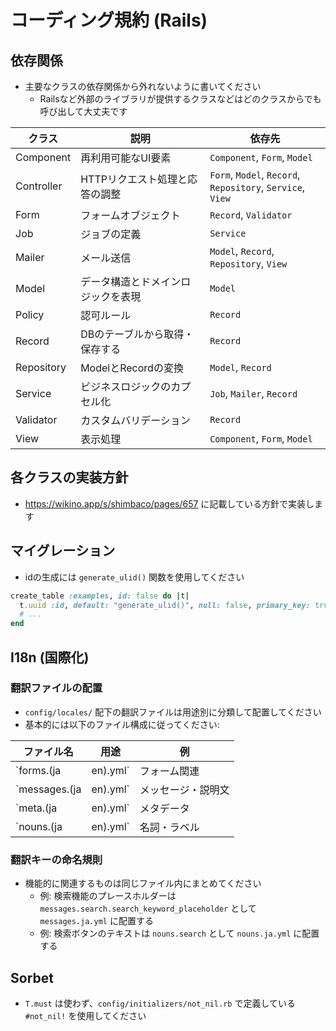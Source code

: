 # コーディング規約 (Rails)

## 依存関係

- 主要なクラスの依存関係から外れないように書いてください
  - Railsなど外部のライブラリが提供するクラスなどはどのクラスからでも呼び出して大丈夫です

| クラス     | 説明                               | 依存先                                                        |
| ---------- | ---------------------------------- | ------------------------------------------------------------- |
| Component  | 再利用可能なUI要素                 | `Component`, `Form`, `Model`                                  |
| Controller | HTTPリクエスト処理と応答の調整     | `Form`, `Model`, `Record`,<br>`Repository`, `Service`, `View` |
| Form       | フォームオブジェクト               | `Record`, `Validator`                                         |
| Job        | ジョブの定義                       | `Service`                                                     |
| Mailer     | メール送信                         | `Model`, `Record`, `Repository`, `View`                       |
| Model      | データ構造とドメインロジックを表現 | `Model`                                                       |
| Policy     | 認可ルール                         | `Record`                                                      |
| Record     | DBのテーブルから取得・保存する     | `Record`                                                      |
| Repository | ModelとRecordの変換                | `Model`, `Record`                                             |
| Service    | ビジネスロジックのカプセル化       | `Job`, `Mailer`, `Record`                                     |
| Validator  | カスタムバリデーション             | `Record`                                                      |
| View       | 表示処理                           | `Component`, `Form`, `Model`                                  |

## 各クラスの実装方針

- https://wikino.app/s/shimbaco/pages/657 に記載している方針で実装します

## マイグレーション

- idの生成には `generate_ulid()` 関数を使用してください

```rb
create_table :examples, id: false do |t|
  t.uuid :id, default: "generate_ulid()", null: false, primary_key: true
  # ...
end
```

## I18n (国際化)

### 翻訳ファイルの配置

- `config/locales/` 配下の翻訳ファイルは用途別に分類して配置してください
- 基本的には以下のファイル構成に従ってください:

| ファイル名 | 用途 | 例 |
| --- | --- | --- |
| `forms.(ja|en).yml` | フォーム関連 | バリデーションエラーメッセージ、フォーム属性名 |
| `messages.(ja|en).yml` | メッセージ・説明文 | エラーメッセージ、プレースホルダー、説明文 |
| `meta.(ja|en).yml` | メタデータ | ページタイトル、description |
| `nouns.(ja|en).yml` | 名詞・ラベル | ボタンテキスト、フィールドラベル |

### 翻訳キーの命名規則

- 機能的に関連するものは同じファイル内にまとめてください
  - 例: 検索機能のプレースホルダーは `messages.search.search_keyword_placeholder` として `messages.ja.yml` に配置する
  - 例: 検索ボタンのテキストは `nouns.search` として `nouns.ja.yml` に配置する

## Sorbet

- `T.must` は使わず、`config/initializers/not_nil.rb` で定義している `#not_nil!` を使用してください

